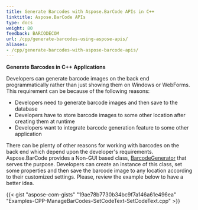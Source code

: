 ```yaml
---
title: Generate Barcodes with Aspose.BarCode APIs in C++
linktitle: Aspose.BarCode APIs
type: docs
weight: 80
feedback: BARCODECOM
url: /cpp/generate-barcodes-using-aspose-apis/
aliases:
- /cpp/generate-barcodes-with-aspose-barcode-apis/
---
```


**Generate Barcodes in C++ Applications**

Developers can generate barcode images on the back end programmatically rather than just showing them on Windows or WebForms. This requirement can be because of the following reasons:

- Developers need to generate barcode images and then save to the database
- Developers have to store barcode images to some other location after creating them at runtime
- Developers want to integrate barcode generation feature to some other application

There can be plenty of other reasons for working with barcodes on the back end which depend upon the developer's requirements. Aspose.BarCode provides a Non-GUI based class, [BarcodeGenerator](https://reference.aspose.com/cpp/barcode/class/aspose.bar_code.generation.barcode_generator/) that serves the purpose. Developers can create an instance of this class, set some properties and then save the barcode image to any location according to their customized settings. Please, review the example below to have a better idea.

{{< gist "aspose-com-gists" "19ae78b7730b34bc9f7a146a61e496ea" "Examples-CPP-ManageBarCodes-SetCodeText-SetCodeText.cpp" >}}
